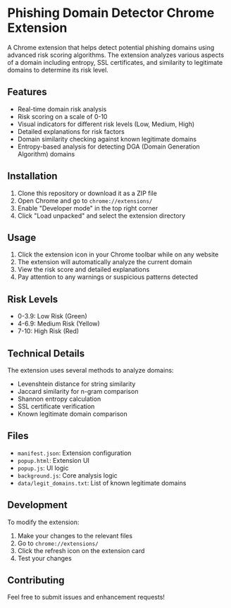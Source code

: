 # Phishing Domain Detector Chrome Extension

A Chrome extension that helps detect potential phishing domains using advanced risk scoring algorithms. The extension analyzes various aspects of a domain including entropy, SSL certificates, and similarity to legitimate domains to determine its risk level.

## Features

- Real-time domain risk analysis
- Risk scoring on a scale of 0-10
- Visual indicators for different risk levels (Low, Medium, High)
- Detailed explanations for risk factors
- Domain similarity checking against known legitimate domains
- Entropy-based analysis for detecting DGA (Domain Generation Algorithm) domains

## Installation

1. Clone this repository or download it as a ZIP file
2. Open Chrome and go to `chrome://extensions/`
3. Enable "Developer mode" in the top right corner
4. Click "Load unpacked" and select the extension directory

## Usage

1. Click the extension icon in your Chrome toolbar while on any website
2. The extension will automatically analyze the current domain
3. View the risk score and detailed explanations
4. Pay attention to any warnings or suspicious patterns detected

## Risk Levels

- 0-3.9: Low Risk (Green)
- 4-6.9: Medium Risk (Yellow)
- 7-10: High Risk (Red)

## Technical Details

The extension uses several methods to analyze domains:

- Levenshtein distance for string similarity
- Jaccard similarity for n-gram comparison
- Shannon entropy calculation
- SSL certificate verification
- Known legitimate domain comparison

## Files

- `manifest.json`: Extension configuration
- `popup.html`: Extension UI
- `popup.js`: UI logic
- `background.js`: Core analysis logic
- `data/legit_domains.txt`: List of known legitimate domains

## Development

To modify the extension:

1. Make your changes to the relevant files
2. Go to `chrome://extensions/`
3. Click the refresh icon on the extension card
4. Test your changes

## Contributing

Feel free to submit issues and enhancement requests!

